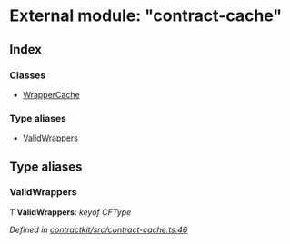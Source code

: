 # External module: "contract-cache"

## Index

### Classes

* [WrapperCache](../classes/_contract_cache_.wrappercache.md)

### Type aliases

* [ValidWrappers](_contract_cache_.md#validwrappers)

## Type aliases

###  ValidWrappers

Ƭ **ValidWrappers**: *keyof CFType*

*Defined in [contractkit/src/contract-cache.ts:46](https://github.com/celo-org/celo-monorepo/blob/master/packages/contractkit/src/contract-cache.ts#L46)*
